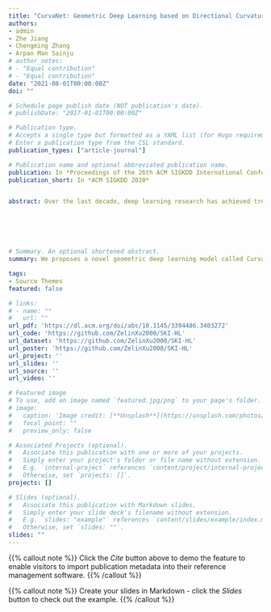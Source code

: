 ```yaml
---
title: "CurvaNet: Geometric Deep Learning based on Directional Curvature for 3D Shape Analysis"
authors:
- admin
- Zhe Jiang
- Chengming Zhang
- Arpan Man Sainju
# author_notes:
# - "Equal contribution"
# - "Equal contribution"
date: "2021-08-01T00:00:00Z"
doi: ""

# Schedule page publish date (NOT publication's date).
# publishDate: "2017-01-01T00:00:00Z"

# Publication type.
# Accepts a single type but formatted as a YAML list (for Hugo requirements).
# Enter a publication type from the CSL standard.
publication_types: ["article-journal"]

# Publication name and optional abbreviated publication name.
publication: In *Proceedings of the 26th ACM SIGKDD International Conference on Knowledge Discovery & Data Mining*
publication_short: In *ACM SIGKDD 2020* 


abstract: Over the last decade, deep learning research has achieved tremendous success in computer vision and natural language processing. The current widely successful deep learning models are largely based on convolution and pooling operations on a Euclidean plane with a regular grid (e.g., image and video data) and thus cannot be directly applied to the non-Euclidean surface. Geometric deep learning aims to fill the gap by generalizing deep learning models from a 2D Euclidean plane to a 3D geometric surface. The problem has important applications in human-computer interaction, biochemistry, and mechanical engineering, but is uniquely challenging due to the lack of a regular grid framework and the difficulties in learning geometric features on a non-Euclidean manifold. Existing works focus on generalizing deep learning models from 2D image to graphs (e.g., graph neural networks) or 3D mesh surfaces but without fully learning geometric features from a differential geometry perspective. In contrast, this paper proposes a novel geometric deep learning model called CurvaNet that integrates differential geometry with graph neural networks. The key idea is to learn direction sensitive 3D shape features through directional curvature filters. We design a U-Net like architecture with downsampling and upsampling paths based on mesh pooling and unpooling operations. Evaluation on real-world datasets shows that the proposed model outperforms several baseline methods in classification accuracy.






# Summary. An optional shortened abstract.
summary: We proposes a novel geometric deep learning model called CurvaNet that integrates differential geometry with graph neural networks. 

tags:
- Source Themes
featured: false

# links:
# - name: ""
#   url: ""
url_pdf: 'https://dl.acm.org/doi/abs/10.1145/3394486.3403272'
url_code: 'https://github.com/ZelinXu2000/SKI-HL'
url_dataset: 'https://github.com/ZelinXu2000/SKI-HL'
url_poster: 'https://github.com/ZelinXu2000/SKI-HL'
url_project: ''
url_slides: ''
url_source: ''
url_video: ''

# Featured image
# To use, add an image named `featured.jpg/png` to your page's folder. 
# image:
#   caption: 'Image credit: [**Unsplash**](https://unsplash.com/photos/jdD8gXaTZsc)'
#   focal_point: ""
#   preview_only: false

# Associated Projects (optional).
#   Associate this publication with one or more of your projects.
#   Simply enter your project's folder or file name without extension.
#   E.g. `internal-project` references `content/project/internal-project/index.md`.
#   Otherwise, set `projects: []`.
projects: []

# Slides (optional).
#   Associate this publication with Markdown slides.
#   Simply enter your slide deck's filename without extension.
#   E.g. `slides: "example"` references `content/slides/example/index.md`.
#   Otherwise, set `slides: ""`.
slides: ""
---
```


{{% callout note %}}
Click the *Cite* button above to demo the feature to enable visitors to import publication metadata into their reference management software.
{{% /callout %}}

{{% callout note %}}
Create your slides in Markdown - click the *Slides* button to check out the example.
{{% /callout %}}

<!-- Add the publication's **full text** or **supplementary notes** here. You can use rich formatting such as including [code, math, and images](https://wowchemy.com/docs/content/writing-markdown-latex/). -->
